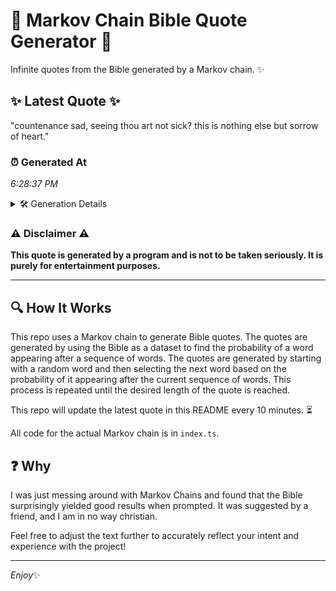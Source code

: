 # 📖 Markov Chain Bible Quote Generator 📖

Infinite quotes from the Bible generated by a Markov chain. ✨

## ✨ Latest Quote ✨
"countenance sad, seeing thou art not sick? this is nothing else but sorrow of heart."

### ⏰ Generated At
*6:28:37 PM*

<details>
    <summary>🛠️ Generation Details</summary>
    <p>
        <strong>🌱 Seed:</strong> countenance<br>
        <strong>🔄 Iterations:</strong> 14<br>
        <strong>📜 Context History:</strong><br>[ countenance ]: sad,<br>[ countenance, sad, ]: seeing<br>[ countenance, sad,, seeing ]: thou<br>[ countenance, sad,, seeing, thou ]: art<br>[ countenance, sad,, seeing, thou, art ]: not<br>[ countenance, sad,, seeing, thou, art, not ]: sick?<br>[ sad,, seeing, thou, art, not, sick? ]: this<br>[ seeing, thou, art, not, sick?, this ]: is<br>[ thou, art, not, sick?, this, is ]: nothing<br>[ art, not, sick?, this, is, nothing ]: else<br>[ not, sick?, this, is, nothing, else ]: but<br>[ sick?, this, is, nothing, else, but ]: sorrow<br>[ this, is, nothing, else, but, sorrow ]: of<br>[ is, nothing, else, but, sorrow, of ]: heart.<br>
    </p>
</details>

### ⚠️ Disclaimer ⚠️
**This quote is generated by a program and is not to be taken seriously. It is purely for entertainment purposes.**

---

## 🔍 How It Works

This repo uses a Markov chain to generate Bible quotes. The quotes are generated by using the Bible as a dataset to find the probability of a word appearing after a sequence of words. The quotes are generated by starting with a random word and then selecting the next word based on the probability of it appearing after the current sequence of words. This process is repeated until the desired length of the quote is reached.

This repo will update the latest quote in this README every 10 minutes. ⏳

All code for the actual Markov chain is in `index.ts`.

## ❓ Why

I was just messing around with Markov Chains and found that the Bible surprisingly yielded good results when prompted. 
It was suggested by a friend, and I am in no way christian.

Feel free to adjust the text further to accurately reflect your intent and experience with the project!

---

*Enjoy*✨
